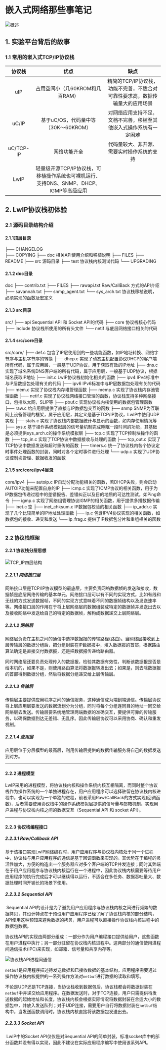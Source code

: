 # 嵌入式网络那些事笔记

![概述](image/概述.png)

## 1. 实验平台背后的故事

### 1.1 常用的嵌入式TCP/IP协议栈

|  协议栈   |                             优点                             |                             缺点                             |
| :-------: | :----------------------------------------------------------: | :----------------------------------------------------------: |
|    uIP    |               占用空间小（几60KROM和几百RAM）                | 精简的TCP/IP协议栈，功能不完善，不适合对可靠性要求高，数据传输量大的应用场景 |
|   uC/IP   |             基于uC/OS，代码量中等（30K～60KROM）             | 对网络应用支持不足，文档不完善，移植至其他嵌入式操作系统有一定困难 |
| uC/TCP-IP |                         网络功能齐全                         |          代码量较大、非开源、需要实时操作系统的支持          |
|   LwIP    | 轻量级开源TCP/IP协议栈，可移植操作系统也可裸机运行、支持DNS、SNMP、DHCP、IGMP等高级应用 |                                                              |



## 2. LwIP协议栈初体验

### 2.1 源码目录结构介绍

#### 2.1.1顶层目录

├── CHANGELOG	
├── COPYING
├── doc					相关API使用介绍和移植说明
├── FILES
├── README
├── src					 源码目录
├── test					协议栈内核测试代码
└── UPGRADING

#### 2.1.2 doc目录

doc
├── contrib.txt
├── FILES
├── rawapi.txt				Raw/CallBack 方式的API介绍
├── savannah.txt
├── snmp_agent.txt
└── sys_arch.txt			协议栈移植说明，必须实现的函数及宏定义

#### 2.1.3 src目录

src/
├── api							Sequential API 和 Socket API的代码
├── core						  协议栈核心代码
├── include					 协议栈所使用的所有头文件
└── netif						  与底层网络接口相关的代码

#### 2.1.4 src/core目录

src/core/
├── def.c	   包含了IP层使用到的一些功能函数，如IP地址转换、网络字节序与主机字节序的转换
├── dhcp.c    实现了动态主机配置协议DHCP的客户端所有代码，属于应用层，一般基于UDP协议，用于获取有效的IP地址
├── dns.c	   实现了域名系统DNS客户端的所有代码，属于应用层，一般基于UDP协议，根据域名获取IP地址
├── init.c		LwIP协议栈初始化相关的函数
├── ipv4		 IPv4标准中与IP层数据包处理有关的代码
├── ipv6		 IPv6标准中与IP层数据包处理有关的代码
├── mem.c	实现了协议栈内存堆管理函数
├── memp.c  实现了协议栈内存池管理函数
├── netif.c     实现了协议栈网络接口管理的函数，协议栈支持多种网络接口，包括以太网，SLIP等
├── pbuf.c	 实现协议栈内核使用的数据包管理函数
├── raw.c	  给应用层提供了直接与IP数据包交互的函数
├── snmp	 SNMP为互联网上设备管理的框架，属于应用层，其定义是基于TCP/IP协议，LwIP中使用UDP实现
├── stats.c	实现了协议栈内部数据统计与显示的函数，如内存使用情况等
├── sys.c	   基于操作系统模拟层的信号量机制完成睡眠一段时间的功能，其基础是必须提供sys_arch.c的操作系统模拟层
├── tcp.c	   实现了TCP控制块操作的函数
├── tcp_in.c  实现了TCP协议中数据接收与处理的函数
├── tcp_out.c 实现了TCP协议中数据发送和超时重传的函数
├── timers.c  统一了协议栈内各个协议定时事件处理函数的封装，同时对各个定时事件进行处理
└── udp.c	  实现了UDP协议控制块管理、数据收发的函数

#### 2.1.5 src/core/ipv4目录

core/ipv4
├── autoip.c			 IP自动分配功能相关的函数，若DHCP失败，则会启动AUTOIP功能来配置自身的IP
├── icmp.c				实现了ICMP协议的相关函数，用于为IP数据包传递过程中的差错报告、差错纠正以及目的地质的可达性测试，如Ping命令
├── igmp.c				实现了网络组管理协议IGMP的相关函数，用于提供多播数据传输
├── inet.c				   空
├── inet_chksum.c   IP数据包校验的相关函数
├── ip_addr.c			实现了几个比较简单的IP地址处理函数
├── ip.c					  包含IPV4协议实现的相关函数，如数据包的接收、递交和发送
└── ip_frag.c			 提供了IP数据包分片和重组相关的函数

-----

### 2.2 协议栈框架

####  2.2.1 协议栈分层思想

![TCP_IP四层结构](image/TCP_IP四层结构.png)

##### 2.2.1.1 网络接口层

​		网络接口层是TCP/IP协议模型的最底层，主要负责网络数据帧的发送和接收，数据帧是底层网络传输的基本单元，网络接口层可以有不同的实现方式，比如有线和无线的方式发送数据帧，不同的实现方式意味着不同的数据帧结构以及发送速率等。网络接口层的作用在于将上层网络层的数据组装成特定的数据帧并发送出去以及接收网络中发送给自己的特定的数据帧，解构成数据递交上层网络层。

##### 2.2.1.2 网络层

​		网络层负责在主机之间的通信中选择数据报的传输路径(路由)。当网络层接收到上层传输层的数据分组后，把分组封装在IP数据报中，填入数据报的首部，根据路由算法确定是直接交付数据报，还是把数据报传递给路由器。

​		同时网络层还要负责处理传入的数据报，检验其数据有效性，判断该数据报是否是给本机的，如果不是，则使用路由算法将数据报转发出去；如果是，则去除数据报的首部得到数据分组，然后将数据分组递交给上层传输层。

##### 2.2.1.3 传输层

​		传输层主要提供应用程序之间的通信服务，这种通信成为端到端通信。传输层协议将上层应用层要发送的数据流划分为分组，同时将每个分组连同目的地址一同交给网络层去发送。传输层要系统地管理两端数据的准确交互，要提供可靠的传输服务，以确保数据到达无差错、无乱序。因此传输层协议可以采用协商、确认和重发机制。

##### 2.2.1.4 应用层

​		应用层位于分层模型的最高层，利用传输层提供的数据传输服务将自己的数据发送到对方。

----

#### 2.2.2 进程模型

​		LwIP采用的进程模型，将协议栈内核和操作系统内核互相隔离，而同时整个协议栈作为操作系统的一个单独进程存在，用户应用程序可以选择驻留在协议栈内核进程中，也可以实现为一个单独的进程，前者采用Raw/CallBack的方式实现(回调函数)，后者需要使用协议栈中的操作系统模拟层提供的信号量与邮箱机制，实现用户进程与协议栈内核之间的数据交互（Sequential API 和 socket API）。

----

#### 2.2.3 协议栈编程接口

##### 2.2.3.1 Raw/Callback API

​		基于该接口实现LwIP网络编程时，用户应用程序与协议栈内核处于同一个进程中，协议栈与用户应用程序的通信是基于回调函数来实现的。其优势在于编程的灵活性加大，方便的构造出一个服务器应对多个客户端的TCP并发连接；同时其弊端在于用户应用程序与协议栈内核运行在一个进程中，因此协议栈内核需要等待用户应用程序的执行完成后才可以继续得以运行，不适合在多任务、数据吞吐量大、数据处理时间开销长的场景下使用。

##### 2.2.3.2 Sequential API

​		Sequential API的设计是为了避免用户应用程序与协议栈内核之间进行频繁的数据拷贝，其设计特点在于预设用户应用程序已经了解了协议栈内核的部分结构，API使用这种预知来避免数据的拷贝，用户进程可以直接操作协议栈内核进程中的数据包数据。

​		协议栈API的实现由两部分组成：一部分作为用户编程接口提供给用户，这些函数在用户进程中执行；另一部分驻留在协议栈内核进程中。这两部分的通信使用进程间通信技术(IPC)来实现，如邮箱、信号量和共享内存等。

![协议栈API进程间通信](image/协议栈API进程间通信.png)

​		`netbuf`是应用程序描述待发送数据和已接收数据的基本结构，应用程序需要通过操作协议栈内核提供的一系列操作方法对`netbuf`进行数据的读取和填写。

​		不论是UDP还是TCP连接，当协议栈收到数据包后，协议栈都会将数据封装在`netbuf`中并递交给应用程序。在数据发送时，对于TCP连接，用户只需提供待发送数据的起始地址和长度，协议栈内核会根据实际情况将数据封装在合适大小的数据包中，并放入发送队列；对于UDP连接，需要用户自行将数据封装在`netbuf`结构中，当发送函数调用时，协议栈内核直接将该数据包发送出去。

##### 2.2.3.3 Socket API

​		LwIP中的Socket API仅仅是对Sequential API的简单封装，标准socket库中的部分函数并没有得以实现，因此不建议在实际应用程序编写中使用该系列API。